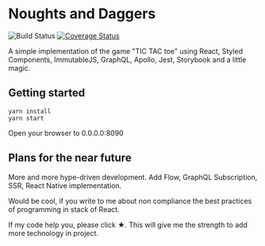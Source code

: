 # Noughts and Daggers

![Build Status](https://travis-ci.org/dmitrymalakhov/noughtsanddaggers.svg?branch=master)
[![Coverage Status](https://coveralls.io/repos/github/dmitrymalakhov/noughtsanddaggers/badge.svg?branch=master)](https://coveralls.io/github/dmitrymalakhov/noughtsanddaggers?branch=master)

A simple implementation of the game "TIC TAC toe" using React, Styled Components, ImmutableJS, GraphQL, Apollo, Jest, Storybook and a little magic.

## Getting started

```
yarn install
yarn start
```

Open your browser to 0.0.0.0:8090

## Plans for the near future
More and more hype-driven development.
Add Flow, GraphQL Subscription, SSR, React Native implementation.

Would be cool, if you write to me about non compliance the best practices of programming in stack of React.

If my code help you, please click ★. This will give me the strength to add more technology in project.
